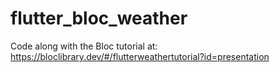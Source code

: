 # flutter_bloc_weather
Code along with the Bloc tutorial at: https://bloclibrary.dev/#/flutterweathertutorial?id=presentation